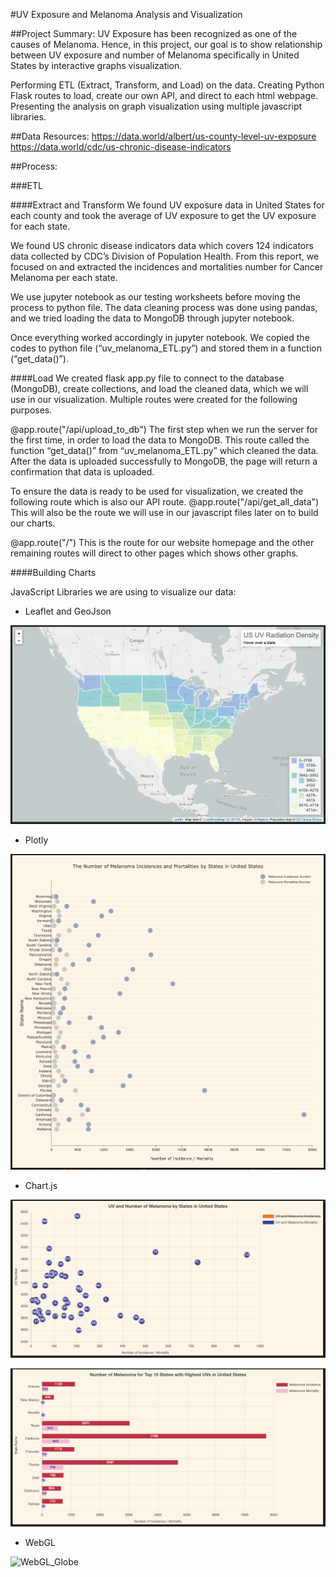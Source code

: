 #UV Exposure and Melanoma Analysis and Visualization

##Project Summary:
UV Exposure has been recognized as one of the causes of Melanoma.
Hence, in this project, our goal is to show relationship between UV exposure and number of Melanoma specifically in United States by interactive graphs visualization.

Performing ETL (Extract, Transform, and Load) on the data.
Creating Python Flask routes to load, create our own API, and direct to each html webpage.
Presenting the analysis on graph visualization using multiple javascript libraries.

##Data Resources:
https://data.world/albert/us-county-level-uv-exposure
https://data.world/cdc/us-chronic-disease-indicators

##Process:

###ETL

####Extract and Transform
We found UV exposure data in United States for each county and took the average of UV exposure to get the UV exposure for each state.

We found US chronic disease indicators data which covers 124 indicators data collected by CDC’s Division of Population Health. From this report, we focused on and extracted the incidences and mortalities number for Cancer Melanoma per each state.

We use jupyter notebook as our testing worksheets before moving the process to python file.
The data cleaning process was done using pandas, and we tried loading the data to MongoDB through jupyter notebook.

Once everything worked accordingly in jupyter notebook. We copied the codes to python file (“uv_melanoma_ETL.py”) and stored them in a function (“get_data()”).

####Load
We created flask app.py file to connect to the database (MongoDB), create collections, and load the cleaned data, which we will use in our visualization. Multiple routes were created for the following purposes.

@app.route("/api/upload_to_db")
The first step when we run the server for the first time, in order to load the data to MongoDB. This route called the function “get_data()” from “uv_melanoma_ETL.py” which cleaned the data. After the data is uploaded successfully to MongoDB, the page will return a confirmation that data is uploaded.

To ensure the data is ready to be used for visualization, we created the following route which is also our API route.
@app.route("/api/get_all_data")
This will also be the route we will use in our javascript files later on to build our charts.

@app.route("/")
This is the route for our website homepage and the other remaining routes will direct to other pages which shows other graphs.

####Building Charts

JavaScript Libraries we are using to visualize our data:
* Leaflet and GeoJson

![Leaflet_Map](screenshots/leaflet_map.png)

* Plotly

![Plotly_Dotplot](screenshots/plotly_dotplot.png)

* Chart.js

![Chartjs_Bubble](screenshots/chartjs_bubble.png)

![Chartjs_Bar](screenshots/chartjs_bar.png)

* WebGL

![WebGL_Globe](screenshots/webgl_globe.png)
